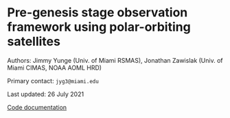 # Pre-genesis stage observation framework using polar-orbiting satellites

Authors: Jimmy Yunge (Univ. of Miami RSMAS), Jonathan Zawislak (Univ. of Miami CIMAS, NOAA AOML HRD)

Primary contact: `jyg3@miami.edu`

Last updated: 26 July 2021

[Code documentation](https://github.com/jyunge/pregenesis/blob/36011bc6305d27a9294c582532b0cbb648df1de1/documentation.md)
